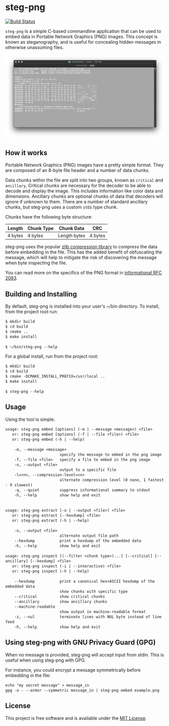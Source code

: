# steg-png
[![Build Status](https://travis-ci.com/brandon1024/steg-png.svg?branch=master)](https://travis-ci.com/brandon1024/steg-png)

`steg-png` is a simple C-based commandline application that can be used to embed data in Portable Network Graphics (PNG) images. This concept is known as steganography, and is useful for concealing hidden messages in otherwise unassuming files.

![](screenshot.png)

## How it works
Portable Network Graphics (PNG) images have a pretty simple format. They are composed of an 8-byte file header and a number of data chunks.

Data chunks within the file are split into two groups, known as `critical` and `ancillary`. Critical chunks are necessary for the decoder to be able to decode and display the image. This includes information like color data and dimensions. Ancillary chunks are optional chunks of data that decoders will ignore if unknown to them. There are a number of standard ancillary chunks, but steg-png uses a custom `stEG` type chunk.

Chunks have the following byte structure:

| Length  | Chunk Type | Chunk Data   | CRC     |
|---------|------------|--------------|---------|
| 4 bytes | 4 bytes    | Length bytes | 4 bytes |

steg-png uses the popular [zlib compression library](https://github.com/madler/zlib) to compress the data before embedding in the file. This has the added benefit of obfuscating the message, which will help to mitigate the risk of discovering the message when byte inspecting the file.

You can read more on the specifics of the PNG format in [informational RFC 2083](https://tools.ietf.org/html/rfc2083).

## Building and Installing
By default, steg-png is installed into your user's ~/bin directory. To install, from the project root run:
```
$ mkdir build
$ cd build
$ cmake ..
$ make install

$ ~/bin/steg-png --help
```

For a global install, run from the project root:
```
$ mkdir build
$ cd build
$ cmake -DCMAKE_INSTALL_PREFIX=/usr/local ..
$ make install

$ steg-png --help
```

## Usage
Using the tool is simple.

```
usage: steg-png embed [options] (-m | --message <message>) <file>
   or: steg-png embed [options] (-f | --file <file>) <file>
   or: steg-png embed (-h | --help)

    -m, --message <message>
                        specify the message to embed in the png image
    -f, --file <file>   specify a file to embed in the png image
    -o, --output <file>
                        output to a specific file
    -l=<n>, --compression-level=<n>
                        alternate compression level (0 none, 1 fastest - 9 slowest)
    -q, --quiet         suppress informational summary to stdout
    -h, --help          show help and exit


usage: steg-png extract [-o | --output <file>] <file>
   or: steg-png extract [--hexdump] <file>
   or: steg-png extract (-h | --help)

    -o, --output <file>
                        alternate output file path
    --hexdump           print a hexdump of the embedded data
    -h, --help          show help and exit

usage: steg-png inspect [(--filter <chunk type>)...] [--critical] [--ancillary] [--hexdump] <file>
   or: steg-png inspect (-i | --interactive) <file>
   or: steg-png inspect (-h | --help)

    --hexdump           print a canonical hex+ASCII hexdump of the embedded data
                        show chunks with specific type
    --critical          show critical chunks
    --ancillary         show ancillary chunks
    --machine-readable
                        show output in machine-readable format
    -z, --nul           terminate lines with NUL byte instead of line feed
    -h, --help          show help and exit
```

## Using steg-png with GNU Privacy Guard (GPG)
When no message is provided, steg-png will accept input from stdin. This is useful when using steg-png with GPG.

For instance, you could encrypt a message symmetrically before embedding in the file:
```
echo "my secret message" > message_in
gpg -o - --armor --symmetric message_in | steg-png embed example.png
```

## License
This project is free software and is available under the [MIT License](https://opensource.org/licenses/MIT).
